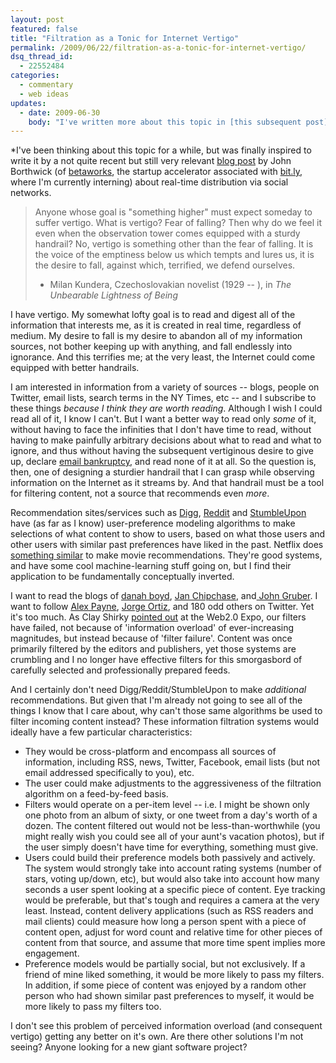 ```yaml
---
layout: post
featured: false
title: "Filtration as a Tonic for Internet Vertigo"
permalink: /2009/06/22/filtration-as-a-tonic-for-internet-vertigo/
dsq_thread_id:
  - 22552484
categories:
  - commentary
  - web ideas
updates:
  - date: 2009-06-30
    body: "I've written more about this topic in [this subsequent post](/2009/06/30/the-stream-packet-duality-of-content/)."
---
```

*I've been thinking about this topic for a while, but was finally inspired to write it by a not quite recent but still very relevant [blog post][1] by John Borthwick (of [betaworks][2], the startup accelerator associated with [bit.ly][3], where I'm currently interning) about real-time distribution via social networks.

> Anyone whose goal is "something higher" must expect someday to suffer vertigo. What is vertigo? Fear of falling? Then why do we feel it even when the observation tower comes equipped with a sturdy handrail? No, vertigo is something other than the fear of falling. It is the voice of the emptiness below us which tempts and lures us, it is the desire to fall, against which, terrified, we defend ourselves.  
> - Milan Kundera, Czechoslovakian novelist (1929 -- ), in *The Unbearable Lightness of Being*

I have vertigo. My somewhat lofty goal is to read and digest all of the information that interests me, as it is created in real time, regardless of medium. My desire to fall is my desire to abandon all of my information sources, not bother keeping up with anything, and fall endlessly into ignorance. And this terrifies me; at the very least, the Internet could come equipped with better handrails.

I am interested in information from a variety of sources -- blogs, people on Twitter, email lists, search terms in the NY Times, etc -- and I subscribe to these things *because I think they are worth reading*. Although I wish I could read all of it, I know I can't. But I want a better way to read only *some* of it, without having to face the infinities that I don't have time to read, without having to make painfully arbitrary decisions about what to read and what to ignore, and thus without having the subsequent vertiginous desire to give up, declare [email bankruptcy][4], and read none of it at all. So the question is, then, one of designing a sturdier handrail that I can grasp while observing information on the Internet as it streams by. And that handrail must be a tool for filtering content, not a source that recommends even *more*.

Recommendation sites/services such as [Digg][5], [Reddit][6] and [StumbleUpon][7] have (as far as I know) user-preference modeling algorithms to make selections of what content to show to users, based on what those users and other users with similar past preferences have liked in the past. Netflix does [something similar][8] to make movie recommendations. They're good systems, and have some cool machine-learning stuff going on, but I find their application to be fundamentally conceptually inverted. 

I want to read the blogs of [danah boyd][9], [Jan Chipchase][10], and[ John Gruber][11]. I want to follow [Alex Payne][12], [Jorge Ortiz][13], and 180 odd others on Twitter. Yet it's too much. As Clay Shirky [pointed out][14] at the Web2.0 Expo, our filters have failed, not because of 'information overload' of ever-increasing magnitudes, but instead because of 'filter failure'. Content was once primarily filtered by the editors and publishers, yet those systems are crumbling and I no longer have effective filters for this smorgasbord of carefully selected and professionally prepared feeds.

And I certainly don't need Digg/Reddit/StumbleUpon to make *additional* recommendations. But given that I'm already not going to see all of the things I know that I care about, why can't those same algorithms be used to filter incoming content instead? These information filtration systems would ideally have a few particular characteristics:

 * They would be cross-platform and encompass all sources of information, including RSS, news, Twitter, Facebook, email lists (but not email addressed specifically to you), etc.
 * The user could make adjustments to the aggressiveness of the filtration algorithm on a feed-by-feed basis.
 * Filters would operate on a per-item level -- i.e. I might be shown only one photo from an album of sixty, or one tweet from a day's worth of a dozen. The content filtered out would not be less-than-worthwhile (you might really wish you could see all of your aunt's vacation photos), but if the user simply doesn't have time for everything, something must give.
 * Users could build their preference models both passively and actively. The system would strongly take into account rating systems (number of stars, voting up/down, etc), but would also take into account how many seconds a user spent looking at a specific piece of content. Eye tracking would be preferable, but that's tough and requires a camera at the very least. Instead, content delivery applications (such as RSS readers and mail clients) could measure how long a person spent with a piece of content open, adjust for word count and relative time for other pieces of content from that source, and assume that more time spent implies more engagement.
 * Preference models would be partially social, but not exclusively. If a friend of mine liked something, it would be more likely to pass my filters. In addition, if some piece of content was enjoyed by a random other person who had shown similar past preferences to myself, it would be more likely to pass my filters too.

I don't see this problem of perceived information overload (and consequent vertigo) getting any better on it's own. Are there other solutions I'm not seeing? Anyone looking for a new giant software project?

 [1]: http://www.borthwick.com/weblog/2009/05/13/699/
 [2]: http://betaworks.com/
 [3]: http://bit.ly/
 [4]: http://www.wired.com/culture/lifestyle/news/2004/06/63733
 [5]: http://digg.com/
 [6]: http://reddit.com/
 [7]: http://www.stumbleupon.com/
 [8]: http://www.nytimes.com/2008/11/23/magazine/23Netflix-t.html
 [9]: http://www.zephoria.org/thoughts/
 [10]: http://www.janchipchase.com/
 [11]: http://daringfireball.net/
 [12]: http://twitter.com/al3x
 [13]: http://twitter.com/jorgeortiz85
 [14]: http://web2expo.blip.tv/file/1277460/
